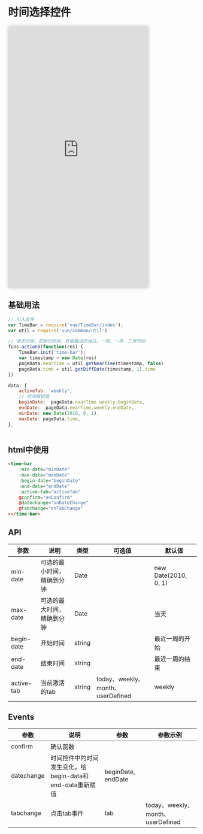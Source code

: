 # 时间选择控件

<iframe class="iframeBox" src="https://qing-1258827329.cos.ap-beijing.myqcloud.com/componet/TimeBar/index.html" width="375px" height="700px"></iframe>


## 基础用法
```js
// 引入文件
var TimeBar = require('vue/TimeBar/index');
var util = require('vue/common/util')

// 请求时间，初始化时间，获取最近的当日、一周、一月、三月时间
funs.action5(function(res) {
    TimeBar.init('time-bar');
    var timestamp = new Date(res)
    pageData.nearTime = util.getNearTime(timestamp, false)
    pageData.time = util.getDiffDate(timestamp, 1).time
})

data: {
    activeTab: 'weekly',
    // 时间赋初值
    beginDate:  pageData.nearTime.weekly.beginDate,
    endDate:  pageData.nearTime.weekly.endDate,
    minDate: new Date(2010, 0, 1),
    maxDate: pageData.time,
},



```
## html中使用
```html
<time-bar
    :min-date="minDate" 
    :max-date="maxDate" 
    :begin-date="beginDate" 
    :end-date="endDate"
    :active-tab="activeTab"
    @confirm="onConfirm" 
    @datechange="onDateChange"
    @tabchange="onTabChange"
></time-bar>
```
## API

| 参数    | 说明   | 类型    | 可选值                                             | 默认值  |
| ------- | ------ | ------- | -------------------------------------------------- | ------- |
| min-date    | 可选的最小时间，精确到分钟   | Date  || new Date(2010, 0, 1) |
| max-date    | 可选的最大时间，精确到分钟   | Date  || 当天 |
| begin-date | 开始时间 | string || 最近一周的开始   |
| end-date | 结束时间 | string || 最近一周的结束   |
| active-tab | 当前激活的tab | string | today、weekly、month、userDefined | weekly   |


## Events

| 参数    | 说明   | 参数 | 参数示例 |
| ------- | ------ | ------- | ------- |
| confirm | 确认函数 |  | |
| datechange | 时间控件中的时间发生变化，给begin-data和end-data重新赋值 | beginDate, endDate |
| tabchange | 点击tab事件 | tab | today、weekly、month、userDefined |

<style>
    .content{
        
    }
.iframeBox{
    /* position:absolute;
    top: 100px;
    right: 30px; */
    border-radius: 5px;
    border:none;
    background: #fff;
    box-shadow: 0 0 10px #ccc;
}
</style>


